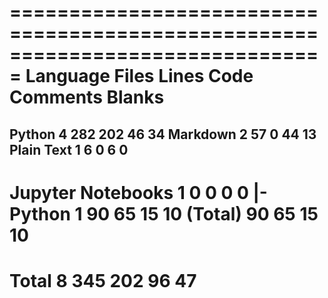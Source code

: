 ===============================================================================
 Language            Files        Lines         Code     Comments       Blanks
===============================================================================
 Python                  4          282          202           46           34
 Markdown                2           57            0           44           13
 Plain Text              1            6            0            6            0
-------------------------------------------------------------------------------
 Jupyter Notebooks       1            0            0            0            0
 |- Python               1           90           65           15           10
 (Total)                             90           65           15           10
===============================================================================
 Total                   8          345          202           96           47
===============================================================================
